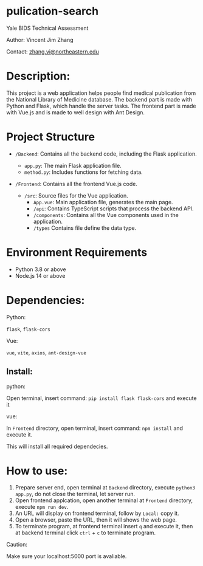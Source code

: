 # pulication-search
Yale BIDS Technical Assessment

Author: Vincent Jim Zhang

Contact: zhang.vi@northeastern.edu
# Description:
This project is a web application helps people find medical publication from the National Library of Medicine database. The backend part is made with Python and Flask, which handle the server tasks. The frontend part is made with Vue.js and is made to well design with Ant Design.

# Project Structure
- `/Backend`: Contains all the backend code, including the Flask application.
  - `app.py`: The main Flask application file.
  - `method.py`: Includes functions for fetching data.

- `/Frontend`: Contains all the frontend Vue.js code.
  - `/src`: Source files for the Vue application.
    - `App.vue`: Main application file, generates the main page.
    - `/api`: Contains TypeScript scripts that process the backend API.
    - `/components`: Contains all the Vue components used in the application.
    - `/types` Contains file define the data type.

# Environment Requirements
- Python 3.8 or above
- Node.js 14 or above
# Dependencies:
Python:

`flask`, `flask-cors`

Vue:

`vue`, `vite`, `axios`, `ant-design-vue`

## Install:
python:

Open terminal, insert command: `pip install flask flask-cors` and execute it

vue:

In `Frontend` directory, open terminal, insert command: `npm install` and execute it.

This will install all required dependecies.

# How to use:
1. Prepare server end, open terminal at `Backend` directory, execute `python3 app.py`, do not close the terminal, let server run.
2. Open frontend applcation, open another terminal at `Frontend` directory, execute `npm run dev`.
3. An URL will display on frontend terminal, follow by `Local:` copy it.
4. Open a browser, paste the URL, then it will shows the web page.
5. To terminate program, at frontend terminal insert `q` and execute it, then at backend terminal click `ctrl` + `c` to terminate program.

Caution:

Make sure your localhost:5000 port is avaliable.
